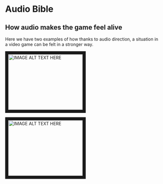 # **Audio Bible**

## How audio makes the game feel alive


Here we have two examples of how thanks to audio direction, a situation in a video game can be felt in a stronger way.

<a href="https://www.youtube.com/watch?v=cUS7dC_3TpE" target="_blank"><img src="https://www.youtube.com/watch?v=cUS7dC_3TpE.jpg" 
alt="IMAGE ALT TEXT HERE" width="240" height="180" border="10" /></a>

<a href="https://www.youtube.com/watch?v=qPL5Ex7U_DQ" target="_blank"><img src="https://www.youtube.com/watch?v=qPL5Ex7U_DQ.jpg" 
alt="IMAGE ALT TEXT HERE" width="240" height="180" border="10" /></a>
